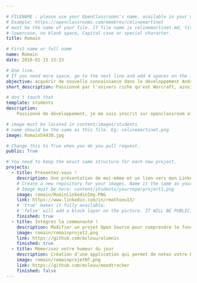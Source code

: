 ```yaml
---

# FILENAME : please use your OpenClassrooms's name, available in your url.
# Example: https://openclassrooms.com/membres/celinemartinet
# must be the name of your file. If file name is celinemartinet.md, title is celinemartinet.
# lowercase, no blank space, Capital case or special character.
title: Romain

# First name or full name
name: Romain
date: 2018-01-15 15:23  

# One line.
# If you need more space, go to the next line and add 4 spaces on the left, as in 'description'.
objective: acquérir de nouvelle connaissance dans le développement Android
short_description: Passionné par l'univers riche qu'est Warcraft, ainsi que le développement mobile

# don't touch that
template: students
description:
    Passionné de développement, je me suis inscrit sur openclassroom afin d'acquérir de nouvelle connaissance, et par la suite quand le diplôme sera acquis me lancer dans le recherche active d'emploi

# image must be located in content/images/students
# name should be the same as this file. Eg: celinemartinet.png
image: Romain54430.jpg

# Change this to True when you do you pull request.
public: True

# You need to keep the exact same structure for each new project.
projects:
  - title: Présentez-vous !
    description: Une présentation de moi-même et un lien vers mon LinkedIn.
    # Create a new repository for your images. Name it the same as your nickname and profile picture.
    # Image must be here: content/students/yourrepo/project1.png
    image: romain/RominLinkedinImg.PNG
    link: https://www.linkedin.com/in/rmathieu13/
    # 'true' makes it fully available.
    # 'false' will add a black layer on the picture. IT WILL BE PUBLIC!
    finished: true
  - title: Intégrez la communauté !
    description: Modifier un projet Open Source pour comprendre le fonctionnement de Git, de Github et des pull requests. 
    image: romain/romainprojet2.png
    link: https://github.com/mclouu/alumnis
    finished: true
  - title: Mémorisez votre humeur du jour
    description: Création d’une application qui permet de notez votre humeur dans l’application.
    image: romain/romainprojetNT.png
    link: https://github.com/mclouu/moodtracker
    finished: false
---
```

